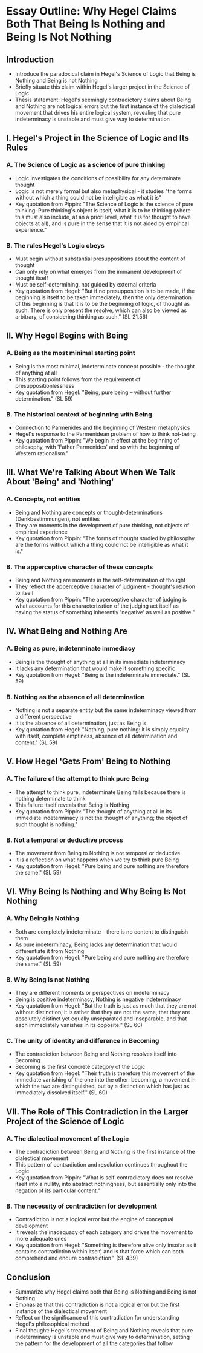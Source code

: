# Essay Outline: Why Hegel Claims Both That Being Is Nothing and Being Is Not Nothing

## Introduction
- Introduce the paradoxical claim in Hegel's Science of Logic that Being is Nothing and Being is not Nothing
- Briefly situate this claim within Hegel's larger project in the Science of Logic
- Thesis statement: Hegel's seemingly contradictory claims about Being and Nothing are not logical errors but the first instance of the dialectical movement that drives his entire logical system, revealing that pure indeterminacy is unstable and must give way to determination

## I. Hegel's Project in the Science of Logic and Its Rules

### A. The Science of Logic as a science of pure thinking
- Logic investigates the conditions of possibility for any determinate thought
- Logic is not merely formal but also metaphysical - it studies "the forms without which a thing could not be intelligible as what it is"
- Key quotation from Pippin: "The Science of Logic is the science of pure thinking. Pure thinking's object is itself, what it is to be thinking (where this must also include, at an a priori level, what it is for thought to have objects at all), and is pure in the sense that it is not aided by empirical experience."

### B. The rules Hegel's Logic obeys
- Must begin without substantial presuppositions about the content of thought
- Can only rely on what emerges from the immanent development of thought itself
- Must be self-determining, not guided by external criteria
- Key quotation from Hegel: "But if no presupposition is to be made, if the beginning is itself to be taken immediately, then the only determination of this beginning is that it is to be the beginning of logic, of thought as such. There is only present the resolve, which can also be viewed as arbitrary, of considering thinking as such." (SL 21.56)

## II. Why Hegel Begins with Being

### A. Being as the most minimal starting point
- Being is the most minimal, indeterminate concept possible - the thought of anything at all
- This starting point follows from the requirement of presuppositionlessness
- Key quotation from Hegel: "Being, pure being – without further determination." (SL 59)

### B. The historical context of beginning with Being
- Connection to Parmenides and the beginning of Western metaphysics
- Hegel's response to the Parmenidean problem of how to think not-being
- Key quotation from Pippin: "We begin in effect at the beginning of philosophy, with 'Father Parmenides' and so with the beginning of Western rationalism."

## III. What We're Talking About When We Talk About 'Being' and 'Nothing'

### A. Concepts, not entities
- Being and Nothing are concepts or thought-determinations (Denkbestimmungen), not entities
- They are moments in the development of pure thinking, not objects of empirical experience
- Key quotation from Pippin: "The forms of thought studied by philosophy are the forms without which a thing could not be intelligible as what it is."

### B. The apperceptive character of these concepts
- Being and Nothing are moments in the self-determination of thought
- They reflect the apperceptive character of judgment - thought's relation to itself
- Key quotation from Pippin: "The apperceptive character of judging is what accounts for this characterization of the judging act itself as having the status of something inherently 'negative' as well as positive."

## IV. What Being and Nothing Are

### A. Being as pure, indeterminate immediacy
- Being is the thought of anything at all in its immediate indeterminacy
- It lacks any determination that would make it something specific
- Key quotation from Hegel: "Being is the indeterminate immediate." (SL 59)

### B. Nothing as the absence of all determination
- Nothing is not a separate entity but the same indeterminacy viewed from a different perspective
- It is the absence of all determination, just as Being is
- Key quotation from Hegel: "Nothing, pure nothing: it is simply equality with itself, complete emptiness, absence of all determination and content." (SL 59)

## V. How Hegel 'Gets From' Being to Nothing

### A. The failure of the attempt to think pure Being
- The attempt to think pure, indeterminate Being fails because there is nothing determinate to think
- This failure itself reveals that Being is Nothing
- Key quotation from Pippin: "The thought of anything at all in its immediate indeterminacy is not the thought of anything; the object of such thought is nothing."

### B. Not a temporal or deductive process
- The movement from Being to Nothing is not temporal or deductive
- It is a reflection on what happens when we try to think pure Being
- Key quotation from Hegel: "Pure being and pure nothing are therefore the same." (SL 59)

## VI. Why Being Is Nothing and Why Being Is Not Nothing

### A. Why Being is Nothing
- Both are completely indeterminate - there is no content to distinguish them
- As pure indeterminacy, Being lacks any determination that would differentiate it from Nothing
- Key quotation from Hegel: "Pure being and pure nothing are therefore the same." (SL 59)

### B. Why Being is not Nothing
- They are different moments or perspectives on indeterminacy
- Being is positive indeterminacy, Nothing is negative indeterminacy
- Key quotation from Hegel: "But the truth is just as much that they are not without distinction; it is rather that they are not the same, that they are absolutely distinct yet equally unseparated and inseparable, and that each immediately vanishes in its opposite." (SL 60)

### C. The unity of identity and difference in Becoming
- The contradiction between Being and Nothing resolves itself into Becoming
- Becoming is the first concrete category of the Logic
- Key quotation from Hegel: "Their truth is therefore this movement of the immediate vanishing of the one into the other: becoming, a movement in which the two are distinguished, but by a distinction which has just as immediately dissolved itself." (SL 60)

## VII. The Role of This Contradiction in the Larger Project of the Science of Logic

### A. The dialectical movement of the Logic
- The contradiction between Being and Nothing is the first instance of the dialectical movement
- This pattern of contradiction and resolution continues throughout the Logic
- Key quotation from Pippin: "What is self-contradictory does not resolve itself into a nullity, into abstract nothingness, but essentially only into the negation of its particular content."

### B. The necessity of contradiction for development
- Contradiction is not a logical error but the engine of conceptual development
- It reveals the inadequacy of each category and drives the movement to more adequate ones
- Key quotation from Hegel: "Something is therefore alive only insofar as it contains contradiction within itself, and is that force which can both comprehend and endure contradiction." (SL 439)

## Conclusion
- Summarize why Hegel claims both that Being is Nothing and Being is not Nothing
- Emphasize that this contradiction is not a logical error but the first instance of the dialectical movement
- Reflect on the significance of this contradiction for understanding Hegel's philosophical method
- Final thought: Hegel's treatment of Being and Nothing reveals that pure indeterminacy is unstable and must give way to determination, setting the pattern for the development of all the categories that follow